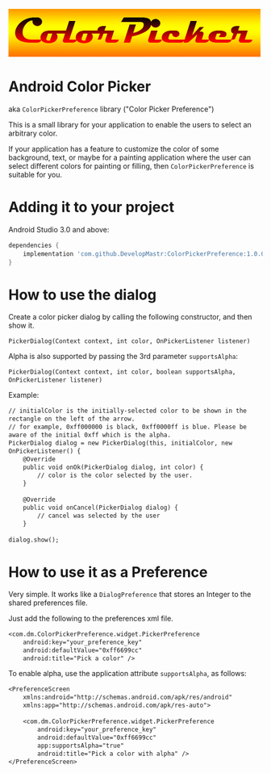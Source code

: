 ![logo](./logotype.png)

Android Color Picker
====================

aka `ColorPickerPreference` library ("Color Picker Preference")

This is a small library for your application to enable the users to select an arbitrary color.

If your application has a feature to customize the color of some background, text, or maybe for a painting application where the user can select different colors for painting or filling, then `ColorPickerPreference` is suitable for you.


Adding it to your project
===========

Android Studio 3.0 and above:

```groovy
dependencies {
    implementation 'com.github.DevelopMastr:ColorPickerPreference:1.0.0'
}
```




How to use the dialog
=====================

Create a color picker dialog by calling the following constructor, and then show it.

    PickerDialog(Context context, int color, OnPickerListener listener)

Alpha is also supported by passing the 3rd parameter `supportsAlpha`:

    PickerDialog(Context context, int color, boolean supportsAlpha, OnPickerListener listener)

Example:

    // initialColor is the initially-selected color to be shown in the rectangle on the left of the arrow.
    // for example, 0xff000000 is black, 0xff0000ff is blue. Please be aware of the initial 0xff which is the alpha.
    PickerDialog dialog = new PickerDialog(this, initialColor, new OnPickerListener() {
    	@Override
    	public void onOk(PickerDialog dialog, int color) {
    		// color is the color selected by the user.
    	}
    		
    	@Override
    	public void onCancel(PickerDialog dialog) {
    		// cancel was selected by the user
    	}

    dialog.show();

How to use it as a Preference
=============================


Very simple. It works like a `DialogPreference` that stores an Integer to the shared preferences file.

Just add the following to the preferences xml file.

  	<com.dm.ColorPickerPreference.widget.PickerPreference
  		android:key="your_preference_key"
  		android:defaultValue="0xff6699cc" 
  		android:title="Pick a color" />

To enable alpha, use the application attribute `supportsAlpha`, as follows:

    <PreferenceScreen
    	xmlns:android="http://schemas.android.com/apk/res/android"
    	xmlns:app="http://schemas.android.com/apk/res-auto">
    	
    	<com.dm.ColorPickerPreference.widget.PickerPreference
    		android:key="your_preference_key"
    		android:defaultValue="0xff6699cc" 
    		app:supportsAlpha="true"
    		android:title="Pick a color with alpha" />
    </PreferenceScreen>
